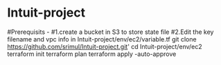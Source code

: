 # Intuit-project
#Prerequisits - 
#1.create a bucket in S3 to store state file
#2.Edit the key filename and vpc info in Intuit-project/env/ec2/variable.tf
git clone https://github.com/srimul/Intuit-project.git'
cd Intuit-project/env/ec2
terraform init
terraform plan
terraform apply -auto-approve
